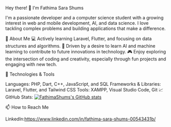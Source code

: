 Hey there! 👋 I'm Fathima Sara Shums

I'm a passionate developer and a computer science student with a growing interest in web and mobile development, AI, and data science. I love tackling complex problems and building applications that make a difference.

🚀 About Me
💻 Actively learning Laravel, Flutter, and focusing on data structures and algorithms.
🌱 Driven by a desire to learn AI and machine learning to contribute to future innovations in technology.
🎮 Enjoy exploring the intersection of coding and creativity, especially through fun projects and engaging with new tech.

🔧 Technologies & Tools

Languages: PHP, Dart, C++, JavaScript, and SQL
Frameworks & Libraries: Laravel, Flutter, and Tailwind CSS
Tools: XAMPP, Visual Studio Code, Git
📈 GitHub Stats:
[![FathimaShums's GitHub stats](https://github-readme-stats.vercel.app/api?username=FathimaShums)](https://github.com/FathimaShums/github-readme-stats)


📫 How to Reach Me

LinkedIn:https://www.linkedin.com/in/fathima-sara-shums-00543431b/
